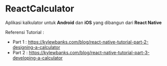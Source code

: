 # ReactCalculator
Aplikasi kalkulator untuk **Android** dan **iOS** yang dibangun dari **React Native**

Referensi Tutorial :
* Part 1 : https://kylewbanks.com/blog/react-native-tutorial-part-2-designing-a-calculator
* Part 2 : https://kylewbanks.com/blog/react-native-tutorial-part-3-developing-a-calculator
